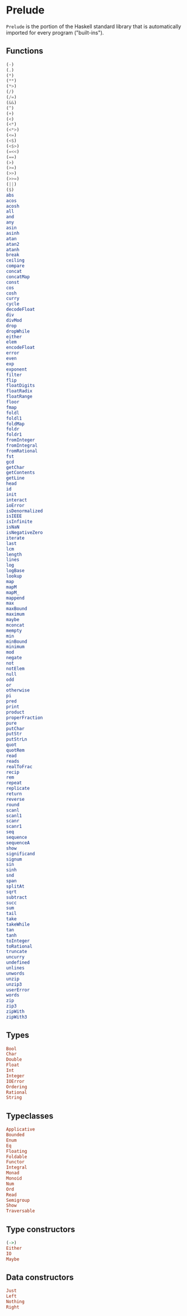 # Prelude

`Prelude` is the portion of the Haskell standard library that is automatically imported for every program ("built-ins").

## Functions

```hs
(-)
(.)
(*)
(**)
(*>)
(/)
(/=)
(&&)
(^)
(+)
(<)
(<*)
(<*>)
(<=)
(<$)
(<$>)
(=<<)
(==)
(>)
(>=)
(>>)
(>>=)
(||)
($)
abs
acos
acosh
all
and
any
asin
asinh
atan
atan2
atanh
break
ceiling
compare
concat
concatMap
const
cos
cosh
curry
cycle
decodeFloat
div
divMod
drop
dropWhile
either
elem
encodeFloat
error
even
exp
exponent
filter
flip
floatDigits
floatRadix
floatRange
floor
fmap
foldl
foldl1
foldMap
foldr
foldr1
fromInteger
fromIntegral
fromRational
fst
gcd
getChar
getContents
getLine
head
id
init
interact
ioError
isDenormalized
isIEEE
isInfinite
isNaN
isNegativeZero
iterate
last
lcm
length
lines
log
logBase
lookup
map
mapM
mapM_
mappend
max
maxBound
maximum
maybe
mconcat
mempty
min
minBound
minimum
mod
negate
not
notElem
null
odd
or
otherwise
pi
pred
print
product
properFraction
pure
putChar
putStr
putStrLn
quot
quotRem
read
reads
realToFrac
recip
rem
repeat
replicate
return
reverse
round
scanl
scanl1
scanr
scanr1
seq
sequence
sequenceA
show
significand
signum
sin
sinh
snd
span
splitAt
sqrt
subtract
succ
sum
tail
take
takeWhile
tan
tanh
toInteger
toRational
truncate
uncurry
undefined
unlines
unwords
unzip
unzip3
userError
words
zip
zip3
zipWith
zipWith3
```

## Types

```hs
Bool
Char
Double
Float
Int
Integer
IOError
Ordering
Rational
String
```

## Typeclasses

```hs
Applicative
Bounded
Enum
Eq
Floating
Foldable
Functor
Integral
Monad
Monoid
Num
Ord
Read
Semigroup
Show
Traversable
```

## Type constructors

```hs
(->)
Either
IO
Maybe
```

## Data constructors

```hs
Just
Left
Nothing
Right
```
